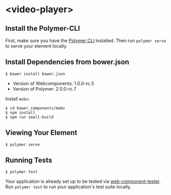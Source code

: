 # \<video-player\>



## Install the Polymer-CLI

First, make sure you have the [Polymer CLI](https://www.npmjs.com/package/polymer-cli) installed. Then run `polymer serve` to serve your element locally.



## Install Dependencies from bower.json

```
$ bower install bower.json
```

- Version of Webcomponents: 1.0.0-rc.5
- Version of Polymer: 2.0.0-rc.7

Install `mobx`:

```
$ cd bower_components/mobx
$ npm install
$ npm run small-build
```

## Viewing Your Element

```
$ polymer serve
```

## Running Tests

```
$ polymer test
```

Your application is already set up to be tested via [web-component-tester](https://github.com/Polymer/web-component-tester). Run `polymer test` to run your application's test suite locally.
